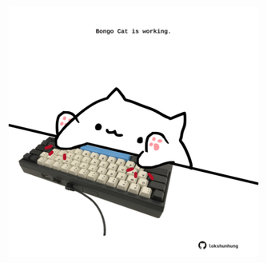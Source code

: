<!-- built at 12/02/2021, 06:01:37 UTC -->
<p align="center">
  <img width="500" height="500" src="./ReadmeImage.svg">
</p>
